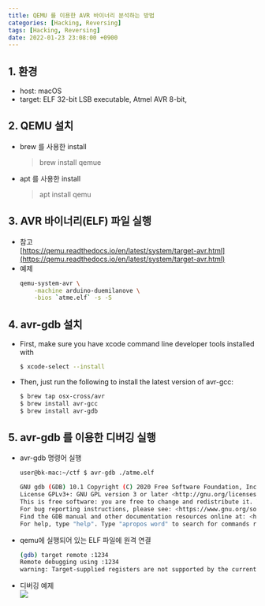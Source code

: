 ```yaml
---
title: QEMU 를 이용한 AVR 바이너리 분석하는 방법
categories: [Hacking, Reversing]
tags: [Hacking, Reversing]
date: 2022-01-23 23:08:00 +0900
---
```

## 1. 환경
-   host: macOS
-   target: ELF 32-bit LSB executable, Atmel AVR 8-bit,

## 2. QEMU 설치
-   brew 를 사용한 install
    >   brew install qemue
-   apt 를 사용한 install
    >   apt install qemu

## 3. AVR 바이너리(ELF) 파일 실행
-   참고  
    [https://qemu.readthedocs.io/en/latest/system/target-avr.html](https://qemu.readthedocs.io/en/latest/system/target-avr.html)
-   예제 
    ```bash
    qemu-system-avr \
        -machine arduino-duemilanove \
        -bios `atme.elf` -s -S
    ```

## 4. avr-gdb 설치

-   First, make sure you have xcode command line developer tools installed with  
    ```bash
    $ xcode-select --install
    ```
-   Then, just run the following to install the latest version of avr-gcc:  
    ```bash
    $ brew tap osx-cross/avr  
    $ brew install avr-gcc  
    $ brew install avr-gdb
    ```

## 5. avr-gdb 를 이용한 디버깅 실행

-   avr-gdb 명령어 실행
    ```bash
    user@bk-mac:~/ctf $ avr-gdb ./atme.elf 

    GNU gdb (GDB) 10.1 Copyright (C) 2020 Free Software Foundation, Inc. 
    License GPLv3+: GNU GPL version 3 or later <http://gnu.org/licenses/gpl.html> 
    This is free software: you are free to change and redistribute it. There is NO WARRANTY, to the extent permitted by law. Type "show copying" and "show warranty" for details. This GDB was configured as "--host=x86_64-apple-darwin20.6.0 --target=avr". Type "show configuration" for configuration details. 
    For bug reporting instructions, please see: <https://www.gnu.org/software/gdb/bugs/>. 
    Find the GDB manual and other documentation resources online at: <http://www.gnu.org/software/gdb/documentation/>. 
    For help, type "help". Type "apropos word" to search for commands related to "word"...
    ```
    
-  qemu에 실행되어 있는 ELF 파일에 원격 연결
    ```bash
    (gdb) target remote :1234 
    Remote debugging using :1234 
    warning: Target-supplied registers are not supported by the current architecture 0x00000000 in __vectors ()
    ```
- 디버깅 예제  
    ![](https://blog.kakaocdn.net/dn/X0qzV/btrrpU1MNAn/QcgS7clzsWKtJojD6ME7p0/img.png)
